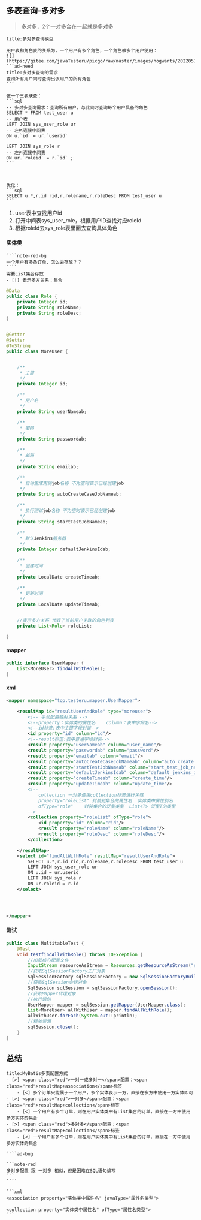 
## 多表查询-多对多
>多对多，2个一对多合在一起就是多对多
````ad-caution
title:多对多查询模型

用户表和角色表的关系为，一个用户有多个角色，一个角色被多个用户使用：
![](https://gitee.com/javaTesteru/picgo/raw/master/images/hogwarts/202205111415468.png)
```ad-need
title:多对多查询的需求
查询所有用户同时查询出该用户的所有角色
```
 
做一个三表联查：
```sql
-- 多对多查询需求：查询所有用户，与此同时查询每个用户具备的角色
SELECT * FROM test_user u 
-- 用户表 
LEFT JOIN sys_user_role ur 
-- 左外连接中间表 
ON u.`id` = ur.`userid` 

LEFT JOIN sys_role r 
-- 左外连接中间表 
ON ur.`roleid` = r.`id` ;
```



优化：
```sql
SELECT u.*,r.id rid,r.rolename,r.roleDesc FROM test_user u 
```
````

1. user表中查找用户id
2. 打开中间表sys_user_role，根据用户ID查找对应roleId
3. 根据roleId去sys_role表里面去查询具体角色



#### 实体类
`````ad-note
````note-red-bg
一个用户有多条订单，怎么去存放？？
````
需要List集合存放
- [!] 表示多方关系：集合
`````


```java
@Data
public class Role {
    private Integer id;
    private String roleName;
    private String roleDesc;
}


@Getter
@Setter
@ToString
public class MoreUser {


    /**
     * 主键
     */
    private Integer id;

    /**
     * 用户名
     */
    private String userNameab;

    /**
     * 密码
     */
    private String passwordab;

    /**
     * 邮箱
     */
    private String emailab;

    /**
     * 自动生成用例job名称 不为空时表示已经创建job
     */
    private String autoCreateCaseJobNameab;

    /**
     * 执行测试job名称 不为空时表示已经创建job
     */
    private String startTestJobNameab;

    /**
     * 默认Jenkins服务器
     */
    private Integer defaultJenkinsIdab;

    /**
     * 创建时间
     */
    private LocalDate createTimeab;

    /**
     * 更新时间
     */
    private LocalDate updateTimeab;


    //表示多方关系 代表了当前用户关联的角色列表
    private List<Role> roleList;

}

```

#### mapper


````java
public interface UserMapper {
    List<MoreUser> findAllWithRole();
}
````
#### xml

```xml
<mapper namespace="top.testeru.mapper.UserMapper">

    <resultMap id="resultUserAndRole" type="moreuser">
        <!-- 手动配置映射关系 -->
        <!--property：实体类的属性名    column：表中字段名-->
        <!--id标签:表中主键字段封装-->
        <id property="id" column="id"/>
        <!--result标签:表中普通字段封装-->
        <result property="userNameab" column="user_name"/>
        <result property="passwordab" column="password"/>
        <result property="emailab" column="email"/>
        <result property="autoCreateCaseJobNameab" column="auto_create_case_job_name"/>
        <result property="startTestJobNameab" column="start_test_job_name"/>
        <result property="defaultJenkinsIdab" column="default_jenkins_id"/>
        <result property="createTimeab" column="create_time"/>
        <result property="updateTimeab" column="update_time"/>
        <!--
            collection 一对多使用collection标签进行关联
            property="roleList" 封装到集合的属性名  实体类中属性别名
            ofType="role"    封装集合的泛型类型  List<T> 泛型T的类型
        -->
        <collection property="roleList" ofType="role">
            <id property="id" column="rid"/>
            <result property="roleName" column="roleName"/>
            <result property="roleDesc" column="roleDesc"/>
        </collection>

    </resultMap>
    <select id="findAllWithRole" resultMap="resultUserAndRole">
        SELECT u.*,r.id rid,r.rolename,r.roleDesc FROM test_user u
        LEFT JOIN sys_user_role ur
        ON u.id = ur.userid
        LEFT JOIN sys_role r
        ON ur.roleid = r.id
    </select>




</mapper>
```
#### 测试
```java
public class MultitableTest {
    @Test
    void testfindAllWithRole() throws IOException {
        //加载核心配置文件
        InputStream resourceAsStream = Resources.getResourceAsStream("sqlMapConfig.xml");
        //获取SqlSessionFactory工厂对象
        SqlSessionFactory sqlSessionFactory = new SqlSessionFactoryBuilder().build(resourceAsStream);
        //获取SqlSession会话对象
        SqlSession sqlSession = sqlSessionFactory.openSession();
        //获取Mapper代理对象
        //执行语句
        UserMapper mapper = sqlSession.getMapper(UserMapper.class);
        List<MoreUser> allWithUser = mapper.findAllWithRole();
        allWithUser.forEach(System.out::println);
        //释放资源
        sqlSession.close();
    }
}
```

## 总结
`````ad-important
title:MyBatis多表配置方式
- [>] <span class="red">一对一或多对一</span>配置：<span class="red">resultMap+association</span>标签
	- [<] 多个订单只能属于一个用户，多个实体表示一方，直接在多方中使用一方实体即可
- [>] <span class="red">一对多</span>配置：<span class="red">resultMap+collection</span>标签
	- [<] 一个用户有多个订单，则在用户实体类中有List集合的订单，直接在一方中使用多方实体的集合
- [>] <span class="red">多对多</span>配置：<span class="red">resultMap+collection</span>标签
	- [<] 一个用户有多个订单，则在用户实体类中有List集合的订单，直接在一方中使用多方实体的集合

````ad-bug

```note-red
多对多配置 跟 一对多 相似，但是困难在SQL语句编写
```
````

```xml
<association property="实体类中属性名" javaType="属性名类型">

<collection property="实体类中属性名" ofType="属性名类型">
```
`````

